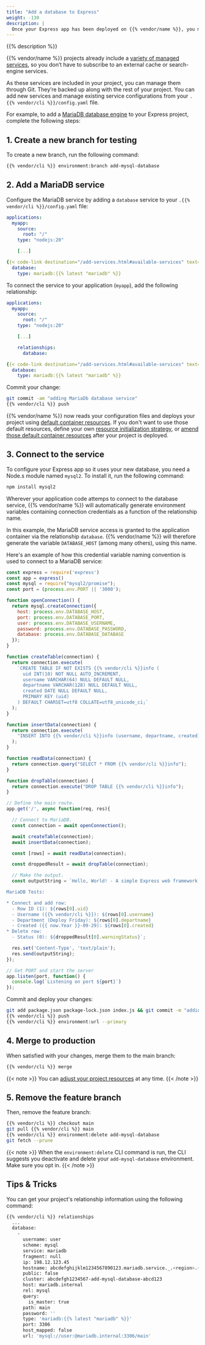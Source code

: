 ```yaml
---
title: "Add a database to Express"
weight: -130
description: |
  Once your Express app has been deployed on {{% vendor/name %}}, you might want to add a service to it.
---
```


{{% description %}}

{{% vendor/name %}} projects already include a [variety of managed services](/add-services.html#available-services), so you don’t have to subscribe to an external cache or search-engine services.

As these services are included in your project, you can manage them through Git.
They’re backed up along with the rest of your project.
You can add new services and manage existing service configurations from your `.{{% vendor/cli %}}/config.yaml` file.

For example, to add a [MariaDB database engine](/add-services/mysql.html) to your Express project, complete the following steps:

## 1. Create a new branch for testing

To create a new branch, run the following command:

```bash {location="Terminal"}
{{% vendor/cli %}} environment:branch add-mysql-database
```

## 2. Add a MariaDB service

Configure the MariaDB service by adding a `database` service to your `.{{% vendor/cli %}}/config.yaml` file:

```yaml {configFile="app"}
applications:
  myapp:
    source:
      root: "/"
    type: "nodejs:20"

    [...]

{{< code-link destination="/add-services.html#available-services" text="services" title="Click to see the complete list of all available services" >}}:
  database:
    type: mariadb:{{% latest "mariadb" %}}
```

To connect the service to your application (``myapp``), add the following relationship:

```yaml {configFile="app"}
applications:
  myapp:
    source:
      root: "/"
    type: "nodejs:20"

    [...]

    relationships:
      database:

{{< code-link destination="/add-services.html#available-services" text="services" title="Click to see the complete list of all available services" >}}:
  database:
    type: mariadb:{{% latest "mariadb" %}}
```

Commit your change:

```bash {location="Terminal"}
git commit -am "adding MariaDb database service"
{{% vendor/cli %}} push
```

{{% vendor/name %}} now reads your configuration files and deploys your project using [default container resources](/manage-resources/resource-init.md).
If you don't want to use those default resources,
define your own [resource initialization strategy](/manage-resources/resource-init.md#specify-a-resource-initialization-strategy),
or [amend those default container resources](/manage-resources/adjust-resources.md) after your project is deployed.

## 3. Connect to the service

To configure your Express app so it uses your new database,
you need a Node.s module named `mysql2`.
To install it, run the following command:

```bash {location="Terminal"}
npm install mysql2
```

Wherever your application code attemps to connect to the database service,
{{% vendor/name %}} will automatically generate environment variables containing connection credentials as a function of the relationship name.

In this example, the MariaDB service access is granted to the application container via the relationship `database`.
{{% vendor/name %}} will therefore generate the variable `DATABASE_HOST` (among many others), using this name.

Here's an example of how this credential variable naming convention is used to connect to a MariaDB service:

```javascript {location="index.js"}
const express = require('express')
const app = express()
const mysql = require("mysql2/promise");
const port = (process.env.PORT || '3000');

function openConnection() {
  return mysql.createConnection({
    host: process.env.DATABASE_HOST,
    port: process.env.DATABASE_PORT,
    user: process.env.DATABASE_USERNAME,
    password: process.env.DATABASE_PASSWORD,
    database: process.env.DATABASE_DATABASE
  });
}

function createTable(connection) {
  return connection.execute(
    `CREATE TABLE IF NOT EXISTS {{% vendor/cli %}}info (
      uid INT(10) NOT NULL AUTO_INCREMENT,
      username VARCHAR(64) NULL DEFAULT NULL,
      departname VARCHAR(128) NULL DEFAULT NULL,
      created DATE NULL DEFAULT NULL,
      PRIMARY KEY (uid)
    ) DEFAULT CHARSET=utf8 COLLATE=utf8_unicode_ci;`
  );
}

function insertData(connection) {
  return connection.execute(
    "INSERT INTO {{% vendor/cli %}}info (username, departname, created) VALUES ('{{% vendor/cli %}}', 'Deploy Friday', '{{ now.Year }}-09-29')"
  );
}

function readData(connection) {
  return connection.query("SELECT * FROM {{% vendor/cli %}}info");
}

function dropTable(connection) {
  return connection.execute("DROP TABLE {{% vendor/cli %}}info");
}

// Define the main route.
app.get('/', async function(req, res){

  // Connect to MariaDB.
  const connection = await openConnection();

  await createTable(connection);
  await insertData(connection);

  const [rows] = await readData(connection);

  const droppedResult = await dropTable(connection);

  // Make the output.
  const outputString = `Hello, World! - A simple Express web framework template for {{% vendor/name %}}

MariaDB Tests:

* Connect and add row:
  - Row ID (1): ${rows[0].uid}
  - Username ({{% vendor/cli %}}): ${rows[0].username}
  - Department (Deploy Friday): ${rows[0].departname}
  - Created ({{ now.Year }}-09-29): ${rows[0].created}
* Delete row:
  - Status (0): ${droppedResult[0].warningStatus}`;

  res.set('Content-Type', 'text/plain');
  res.send(outputString);
});

// Get PORT and start the server
app.listen(port, function() {
  console.log(`Listening on port ${port}`)
});
```

Commit and deploy your changes:

```bash {location="Terminal"}
git add package.json package-lock.json index.js && git commit -m "adding MariaDb database service"
{{% vendor/cli %}} push
{{% vendor/cli %}} environment:url --primary
```

## 4. Merge to production

When satisfied with your changes, merge them to the main branch:

```bash {location="Terminal"}
{{% vendor/cli %}} merge
```

{{< note >}}
You can [adjust your project resources](/manage-resources/adjust-resources.md) at any time.
{{< /note >}}

## 5. Remove the feature branch

Then, remove the feature branch:

```bash {location="Terminal"}
{{% vendor/cli %}} checkout main
git pull {{% vendor/cli %}} main
{{% vendor/cli %}} environment:delete add-mysql-database
git fetch --prune
```

{{< note >}}
When the `environment:delete` CLI command is run, the CLI suggests you deactivate and delete your `add-mysql-database` environment.
Make sure you opt in.
{{< /note >}}

## Tips & Tricks

You can get your project's relationship information using the following command:

```bash {location="Terminal"}
{{% vendor/cli %}} relationships
  ...
  database:
    -
      username: user
      scheme: mysql
      service: mariadb
      fragment: null
      ip: 198.12.123.45
      hostname: abcdefghijklm1234567890123.mariadb.service._.<region>.{{< vendor/urlraw "hostname" >}}
      public: false
      cluster: abcdefgh1234567-add-mysql-database-abcd123
      host: mariadb.internal
      rel: mysql
      query:
        is_master: true
      path: main
      password: ''
      type: 'mariadb:{{% latest "mariadb" %}}'
      port: 3306
      host_mapped: false
      url: 'mysql://user:@mariadb.internal:3306/main'
```
